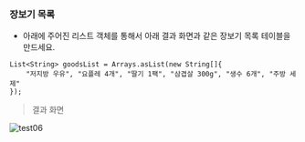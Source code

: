 ### 장보기 목록

* 아래에 주어진 리스트 객체를 통해서 아래 결과 화면과 같은 장보기 목록 테이블을 만드세요. 

```
List<String> goodsList = Arrays.asList(new String[]{ 
    "저지방 우유", "요플레 4개", "딸기 1팩", "삼겹살 300g", "생수 6개", "주방 세제"
});
```

> 결과 화면

![test06](/material/images/dulumary/web/jsp/test06_result.png)
